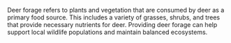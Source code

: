 Deer forage refers to plants and vegetation that are consumed by deer as a primary food source. This includes a variety of grasses, shrubs, and trees that provide necessary nutrients for deer. Providing deer forage can help support local wildlife populations and maintain balanced ecosystems.